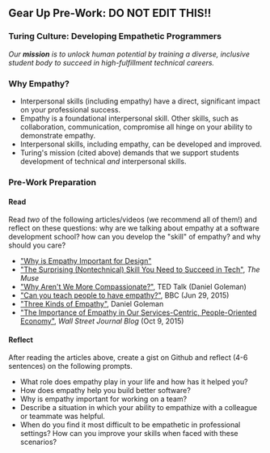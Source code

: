 ## Gear Up Pre-Work: DO NOT EDIT THIS!! 
### Turing Culture: Developing Empathetic Programmers

_Our **mission** is to unlock human potential by training a diverse, inclusive student body to succeed in high-fulfillment technical careers._

### Why Empathy?
* Interpersonal skills (including empathy) have a direct, significant impact on your professional success.
* Empathy is a foundational interpersonal skill. Other skills, such as collaboration, communication, compromise all hinge on your ability to demonstrate empathy.
* Interpersonal skills, including empathy, can be developed and improved.
* Turing's mission (cited above) demands that we support students development of technical _and_ interpersonal skills. 

### Pre-Work Preparation
#### Read
Read _two_ of the following articles/videos (we recommend all of them!) and reflect on these questions: why are we talking about empathy at a software development school? how can you develop the "skill" of empathy? and why should you care?

* ["Why is Empathy Important for Design"](http://www.bresslergroup.com/blog/why-empathic-design/)
* ["The Surprising (Nontechnical) Skill You Need to Succeed in Tech"](https://www.themuse.com/advice/the-surprising-and-nontechnical-skill-you-need-to-succeed-in-tech), _The Muse_
* ["Why Aren't We More Compassionate?"](http://www.ted.com/talks/daniel_goleman_on_compassion#t-39146), TED Talk (Daniel Goleman)
* ["Can you teach people to have empathy?"](http://www.bbc.com/news/magazine-33287727), BBC (Jun 29, 2015)
* ["Three Kinds of Empathy"](http://www.danielgoleman.info/three-kinds-of-empathy-cognitive-emotional-compassionate/), Daniel Goleman
* ["The Importance of Empathy in Our Services-Centric, People-Oriented Economy"](http://blogs.wsj.com/cio/2015/10/09/the-importance-of-empathy-in-our-services-centric-people-oriented-economy/), _Wall Street Journal Blog_ (Oct 9, 2015)

#### Reflect
After reading the articles above, create a gist on Github and reflect (4-6 sentences) on the following prompts.
* What role does empathy play in your life and how has it helped you?
* How does empathy help you build better software?
* Why is empathy important for working on a team?
* Describe a situation in which your ability to empathize with a colleague or teammate was helpful.
* When do you find it most difficult to be empathetic in professional settings? How can you improve your skills when faced with these scenarios?
